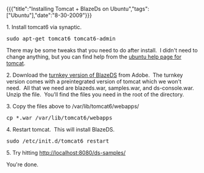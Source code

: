 {{{"title":"Installing Tomcat + BlazeDs on Ubuntu","tags":["Ubuntu"],"date":"8-30-2009"}}}

<p>1. Install tomcat6 via synaptic.</p>
<pre>sudo apt-get tomcat6 tomcat6-admin<br /></pre><p>There may be some tweaks that you need to do after install.&#160; I didn't need to change anything, but you can find help from the <a href="https://help.ubuntu.com/community/ApacheTomcat5" target="_blank">ubuntu help page for tomcat</a>.</p>
<p>2. Download the <a href="http://opensource.adobe.com/wiki/display/blazeds/Release+Builds" target="_blank">turnkey version of BlazeDS</a> from Adobe.&#160; The turnkey version comes with a preintegrated version of tomcat which we won't need.&#160; All that we need are blazeds.war, samples.war, and ds-console.war.&#160; Unzip the file.&#160; You'll find the files you need in the root of the directory.</p>
<p>3. Copy the files above to /var/lib/tomcat6/webapps/</p>
<pre>cp *.war /var/lib/tomcat6/webapps<br /></pre><p>4. Restart tomcat.&#160; This will install BlazeDS.</p>
<pre>sudo /etc/init.d/tomcat6 restart<br /></pre><p>5. Try hitting <a href="http://localhost:8080/ds-samples/" target="_blank">http://localhost:8080/ds-samples/</a></p>
<p>You're done.</p>